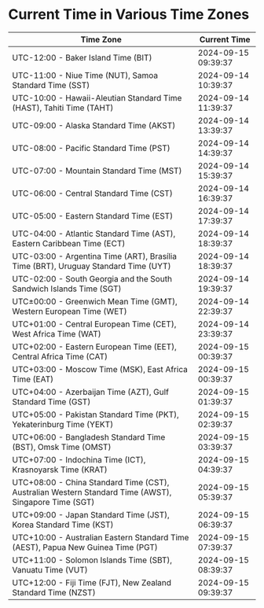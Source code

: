 # Current Time in Various Time Zones

| Time Zone | Current Time |
|-----------|--------------|
| UTC-12:00 - Baker Island Time (BIT) | 2024-09-15 09:39:37 |
| UTC-11:00 - Niue Time (NUT), Samoa Standard Time (SST) | 2024-09-14 10:39:37 |
| UTC-10:00 - Hawaii-Aleutian Standard Time (HAST), Tahiti Time (TAHT) | 2024-09-14 11:39:37 |
| UTC-09:00 - Alaska Standard Time (AKST) | 2024-09-14 13:39:37 |
| UTC-08:00 - Pacific Standard Time (PST) | 2024-09-14 14:39:37 |
| UTC-07:00 - Mountain Standard Time (MST) | 2024-09-14 15:39:37 |
| UTC-06:00 - Central Standard Time (CST) | 2024-09-14 16:39:37 |
| UTC-05:00 - Eastern Standard Time (EST) | 2024-09-14 17:39:37 |
| UTC-04:00 - Atlantic Standard Time (AST), Eastern Caribbean Time (ECT) | 2024-09-14 18:39:37 |
| UTC-03:00 - Argentina Time (ART), Brasília Time (BRT), Uruguay Standard Time (UYT) | 2024-09-14 18:39:37 |
| UTC-02:00 - South Georgia and the South Sandwich Islands Time (SGT) | 2024-09-14 19:39:37 |
| UTC±00:00 - Greenwich Mean Time (GMT), Western European Time (WET) | 2024-09-14 22:39:37 |
| UTC+01:00 - Central European Time (CET), West Africa Time (WAT) | 2024-09-14 23:39:37 |
| UTC+02:00 - Eastern European Time (EET), Central Africa Time (CAT) | 2024-09-15 00:39:37 |
| UTC+03:00 - Moscow Time (MSK), East Africa Time (EAT) | 2024-09-15 00:39:37 |
| UTC+04:00 - Azerbaijan Time (AZT), Gulf Standard Time (GST) | 2024-09-15 01:39:37 |
| UTC+05:00 - Pakistan Standard Time (PKT), Yekaterinburg Time (YEKT) | 2024-09-15 02:39:37 |
| UTC+06:00 - Bangladesh Standard Time (BST), Omsk Time (OMST) | 2024-09-15 03:39:37 |
| UTC+07:00 - Indochina Time (ICT), Krasnoyarsk Time (KRAT) | 2024-09-15 04:39:37 |
| UTC+08:00 - China Standard Time (CST), Australian Western Standard Time (AWST), Singapore Time (SGT) | 2024-09-15 05:39:37 |
| UTC+09:00 - Japan Standard Time (JST), Korea Standard Time (KST) | 2024-09-15 06:39:37 |
| UTC+10:00 - Australian Eastern Standard Time (AEST), Papua New Guinea Time (PGT) | 2024-09-15 07:39:37 |
| UTC+11:00 - Solomon Islands Time (SBT), Vanuatu Time (VUT) | 2024-09-15 08:39:37 |
| UTC+12:00 - Fiji Time (FJT), New Zealand Standard Time (NZST) | 2024-09-15 09:39:37 |
